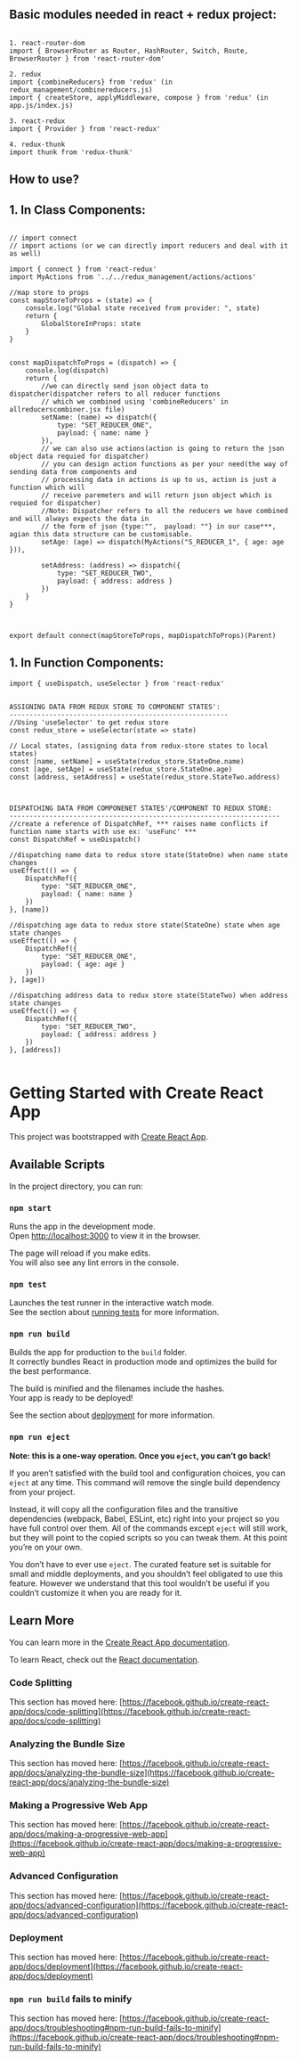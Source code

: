 ## Basic modules needed in react + redux project:

```

1. react-router-dom
import { BrowserRouter as Router, HashRouter, Switch, Route, BrowserRouter } from 'react-router-dom'

2. redux
import {combineReducers} from 'redux' (in redux_management/combinereducers.js)
import { createStore, applyMiddleware, compose } from 'redux' (in app.js/index.js)

3. react-redux
import { Provider } from 'react-redux'

4. redux-thunk
import thunk from 'redux-thunk'

```

## How to use?
## 1. In Class Components:

```

// import connect
// import actions (or we can directly import reducers and deal with it as well)

import { connect } from 'react-redux'
import MyActions from '../../redux_management/actions/actions'

//map store to props
const mapStoreToProps = (state) => {
    console.log("Global state received from provider: ", state)
    return {
        GlobalStoreInProps: state
    }
}


const mapDispatchToProps = (dispatch) => {
    console.log(dispatch)
    return {
        //we can directly send json object data to dispatcher(dispatcher refers to all reducer functions
        // which we combined using 'combineReducers' in allreducerscombiner.jsx file)
        setName: (name) => dispatch({
            type: "SET_REDUCER_ONE",
            payload: { name: name }
        }),
        // we can also use actions(action is going to return the json object data requied for dispatcher)
        // you can design action functions as per your need(the way of sending data from components and
        // processing data in actions is up to us, action is just a function which will
        // receive paremeters and will return json object which is requied for dispatcher)
        //Note: Dispatcher refers to all the reducers we have combined and will always expects the data in 
        // the form of json {type:"",  payload: ""} in our case***, agian this data structure can be customisable.
        setAge: (age) => dispatch(MyActions("S_REDUCER_1", { age: age })),

        setAddress: (address) => dispatch({
            type: "SET_REDUCER_TWO",
            payload: { address: address }
        })
    }
}



export default connect(mapStoreToProps, mapDispatchToProps)(Parent)

```

## 1. In Function Components:

```
import { useDispatch, useSelector } from 'react-redux'


ASSIGNING DATA FROM REDUX STORE TO COMPONENT STATES':
-------------------------------------------------------
//Using 'useSelector' to get redux store
const redux_store = useSelector(state => state)

// Local states, (assigning data from redux-store states to local states)
const [name, setName] = useState(redux_store.StateOne.name)
const [age, setAge] = useState(redux_store.StateOne.age)
const [address, setAddress] = useState(redux_store.StateTwo.address)



DISPATCHING DATA FROM COMPONENET STATES'/COMPONENT TO REDUX STORE:
--------------------------------------------------------------------
//create a reference of DispatchRef, *** raises name conflicts if function name starts with use ex: 'useFunc' ***
const DispatchRef = useDispatch()

//dispatching name data to redux store state(StateOne) when name state changes
useEffect(() => {
    DispatchRef({
        type: "SET_REDUCER_ONE",
        payload: { name: name }
    })
}, [name])

//dispatching age data to redux store state(StateOne) state when age state changes
useEffect(() => {
    DispatchRef({
        type: "SET_REDUCER_ONE",
        payload: { age: age }
    })
}, [age])

//dispatching address data to redux store state(StateTwo) when address state changes
useEffect(() => {
    DispatchRef({
        type: "SET_REDUCER_TWO",
        payload: { address: address }
    })
}, [address])


```



# Getting Started with Create React App

This project was bootstrapped with [Create React App](https://github.com/facebook/create-react-app).

## Available Scripts

In the project directory, you can run:

### `npm start`

Runs the app in the development mode.\
Open [http://localhost:3000](http://localhost:3000) to view it in the browser.

The page will reload if you make edits.\
You will also see any lint errors in the console.

### `npm test`

Launches the test runner in the interactive watch mode.\
See the section about [running tests](https://facebook.github.io/create-react-app/docs/running-tests) for more information.

### `npm run build`

Builds the app for production to the `build` folder.\
It correctly bundles React in production mode and optimizes the build for the best performance.

The build is minified and the filenames include the hashes.\
Your app is ready to be deployed!

See the section about [deployment](https://facebook.github.io/create-react-app/docs/deployment) for more information.

### `npm run eject`

**Note: this is a one-way operation. Once you `eject`, you can’t go back!**

If you aren’t satisfied with the build tool and configuration choices, you can `eject` at any time. This command will remove the single build dependency from your project.

Instead, it will copy all the configuration files and the transitive dependencies (webpack, Babel, ESLint, etc) right into your project so you have full control over them. All of the commands except `eject` will still work, but they will point to the copied scripts so you can tweak them. At this point you’re on your own.

You don’t have to ever use `eject`. The curated feature set is suitable for small and middle deployments, and you shouldn’t feel obligated to use this feature. However we understand that this tool wouldn’t be useful if you couldn’t customize it when you are ready for it.

## Learn More

You can learn more in the [Create React App documentation](https://facebook.github.io/create-react-app/docs/getting-started).

To learn React, check out the [React documentation](https://reactjs.org/).

### Code Splitting

This section has moved here: [https://facebook.github.io/create-react-app/docs/code-splitting](https://facebook.github.io/create-react-app/docs/code-splitting)

### Analyzing the Bundle Size

This section has moved here: [https://facebook.github.io/create-react-app/docs/analyzing-the-bundle-size](https://facebook.github.io/create-react-app/docs/analyzing-the-bundle-size)

### Making a Progressive Web App

This section has moved here: [https://facebook.github.io/create-react-app/docs/making-a-progressive-web-app](https://facebook.github.io/create-react-app/docs/making-a-progressive-web-app)

### Advanced Configuration

This section has moved here: [https://facebook.github.io/create-react-app/docs/advanced-configuration](https://facebook.github.io/create-react-app/docs/advanced-configuration)

### Deployment

This section has moved here: [https://facebook.github.io/create-react-app/docs/deployment](https://facebook.github.io/create-react-app/docs/deployment)

### `npm run build` fails to minify

This section has moved here: [https://facebook.github.io/create-react-app/docs/troubleshooting#npm-run-build-fails-to-minify](https://facebook.github.io/create-react-app/docs/troubleshooting#npm-run-build-fails-to-minify)

